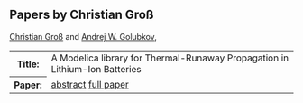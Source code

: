 ## Papers by Christian Groß
<table>
<a href="/proceedings/authors/ChristianGross">Christian Groß</a> and <a href="/proceedings/authors/AndrejW.Golubkov">Andrej W. Golubkov</a>, </td>
</tr>
<tr><th>Title:</th>
<td>A Modelica library for Thermal-Runaway Propagation in Lithium-Ion Batteries</td>
</tr>
<tr><th>Paper:</th>
<td><a href="/abstracts/abstract_3A_4">abstract</a> <a href="/proceedings/papers/Modelica2021session3A_paper4.pdf">full paper</a></td>
</tr>
</table>
